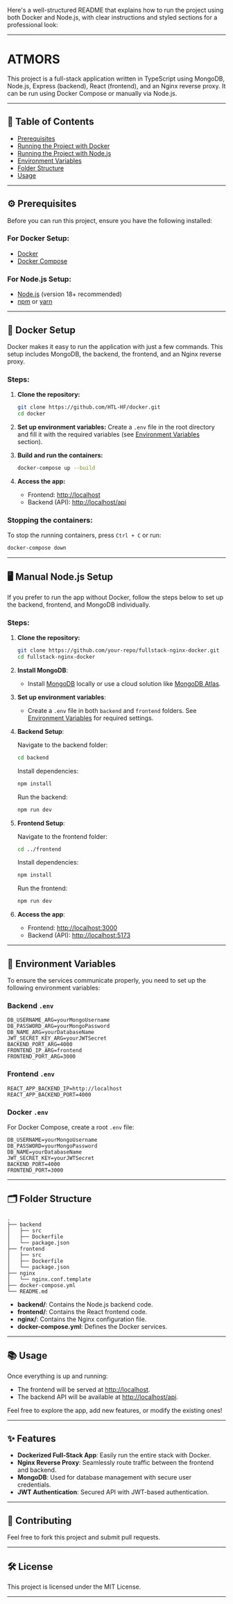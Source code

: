 Here's a well-structured README that explains how to run the project using both Docker and Node.js, with clear instructions and styled sections for a professional look:

---

# ATMORS

This project is a full-stack application written in TypeScript using MongoDB, Node.js, Express (backend), React (frontend), and an Nginx reverse proxy. It can be run using Docker Compose or manually via Node.js.

---

## 📝 Table of Contents
- [Prerequisites](#prerequisites)
- [Running the Project with Docker](#docker-setup)
- [Running the Project with Node.js](#manual-nodejs-setup)
- [Environment Variables](#environment-variables)
- [Folder Structure](#folder-structure)
- [Usage](#usage)

---

## ⚙️ Prerequisites

Before you can run this project, ensure you have the following installed:

### For Docker Setup:
- [Docker](https://www.docker.com/get-started)
- [Docker Compose](https://docs.docker.com/compose/install/)

### For Node.js Setup:
- [Node.js](https://nodejs.org/en/) (version 18+ recommended)
- [npm](https://www.npmjs.com/) or [yarn](https://yarnpkg.com/)

---

## 🚢 Docker Setup

Docker makes it easy to run the application with just a few commands. This setup includes MongoDB, the backend, the frontend, and an Nginx reverse proxy.

### Steps:

1. **Clone the repository:**
    ```bash
    git clone https://github.com/HTL-HF/docker.git
    cd docker
    ```

2. **Set up environment variables:**
   Create a `.env` file in the root directory and fill it with the required variables (see [Environment Variables](#environment-variables) section).

3. **Build and run the containers:**
    ```bash
    docker-compose up --build
    ```

4. **Access the app:**
    - Frontend: [http://localhost](http://localhost)
    - Backend (API): [http://localhost/api](http://localhost/api)

### Stopping the containers:

To stop the running containers, press `Ctrl + C` or run:
```bash
docker-compose down
```

---

## 🖥️ Manual Node.js Setup

If you prefer to run the app without Docker, follow the steps below to set up the backend, frontend, and MongoDB individually.

### Steps:

1. **Clone the repository:**
    ```bash
    git clone https://github.com/your-repo/fullstack-nginx-docker.git
    cd fullstack-nginx-docker
    ```

2. **Install MongoDB**:
   - Install [MongoDB](https://www.mongodb.com/try/download/community) locally or use a cloud solution like [MongoDB Atlas](https://www.mongodb.com/cloud/atlas).

3. **Set up environment variables**:
   - Create a `.env` file in both `backend` and `frontend` folders. See [Environment Variables](#environment-variables) for required settings.

4. **Backend Setup**:

   Navigate to the backend folder:
   ```bash
   cd backend
   ```

   Install dependencies:
   ```bash
   npm install
   ```

   Run the backend:
   ```bash
   npm run dev
   ```

5. **Frontend Setup**:

   Navigate to the frontend folder:
   ```bash
   cd ../frontend
   ```

   Install dependencies:
   ```bash
   npm install
   ```

   Run the frontend:
   ```bash
   npm run dev
   ```

6. **Access the app**:
    - Frontend: [http://localhost:3000](http://localhost:3000)
    - Backend (API): [http://localhost:5173](http://localhost:5173)

---

## 🔧 Environment Variables

To ensure the services communicate properly, you need to set up the following environment variables:

### Backend `.env`
```env
DB_USERNAME_ARG=yourMongoUsername
DB_PASSWORD_ARG=yourMongoPassword
DB_NAME_ARG=yourDatabaseName
JWT_SECRET_KEY_ARG=yourJWTSecret
BACKEND_PORT_ARG=4000
FRONTEND_IP_ARG=frontend
FRONTEND_PORT_ARG=3000
```

### Frontend `.env`
```env
REACT_APP_BACKEND_IP=http://localhost
REACT_APP_BACKEND_PORT=4000
```

### Docker `.env`
For Docker Compose, create a root `.env` file:
```env
DB_USERNAME=yourMongoUsername
DB_PASSWORD=yourMongoPassword
DB_NAME=yourDatabaseName
JWT_SECRET_KEY=yourJWTSecret
BACKEND_PORT=4000
FRONTEND_PORT=3000
```

---

## 🗂️ Folder Structure

```
.
├── backend
│   ├── src
│   ├── Dockerfile
│   └── package.json
├── frontend
│   ├── src
│   ├── Dockerfile
│   └── package.json
├── nginx
│   └── nginx.conf.template
├── docker-compose.yml
└── README.md
```

- **backend/**: Contains the Node.js backend code.
- **frontend/**: Contains the React frontend code.
- **nginx/**: Contains the Nginx configuration file.
- **docker-compose.yml**: Defines the Docker services.
  
---

## 📚 Usage

Once everything is up and running:

- The frontend will be served at [http://localhost](http://localhost).
- The backend API will be available at [http://localhost/api](http://localhost/api).
  
Feel free to explore the app, add new features, or modify the existing ones!

---

## ✨ Features

- **Dockerized Full-Stack App**: Easily run the entire stack with Docker.
- **Nginx Reverse Proxy**: Seamlessly route traffic between the frontend and backend.
- **MongoDB**: Used for database management with secure user credentials.
- **JWT Authentication**: Secured API with JWT-based authentication.

---

## 🤝 Contributing

Feel free to fork this project and submit pull requests.

---

## 🛠️ License

This project is licensed under the MIT License.

---
